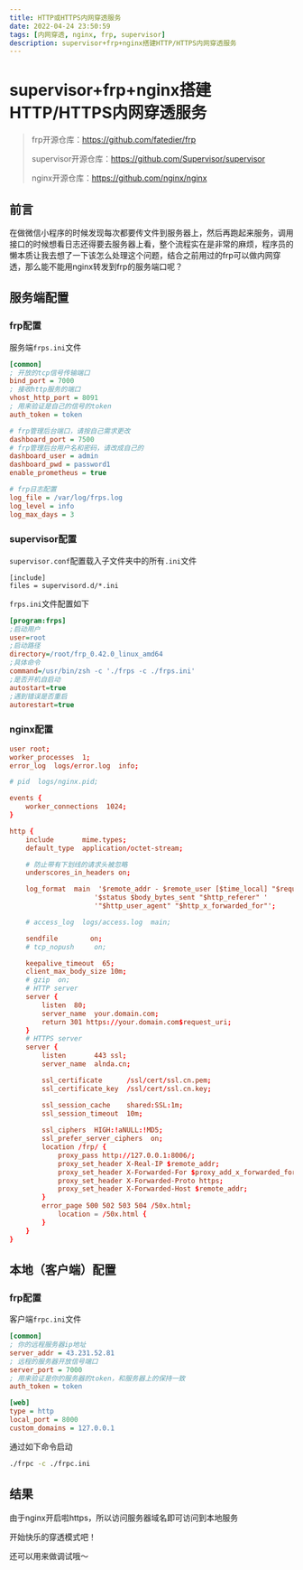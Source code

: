 ```yaml
---
title: HTTP或HTTPS内网穿透服务
date: 2022-04-24 23:50:59
tags: [内网穿透, nginx, frp, supervisor]
description: supervisor+frp+nginx搭建HTTP/HTTPS内网穿透服务
---
```

# supervisor+frp+nginx搭建HTTP/HTTPS内网穿透服务

> frp开源仓库：https://github.com/fatedier/frp
>
> supervisor开源仓库：https://github.com/Supervisor/supervisor
>
> nginx开源仓库：https://github.com/nginx/nginx

## 前言

在做微信小程序的时候发现每次都要传文件到服务器上，然后再跑起来服务，调用接口的时候想看日志还得要去服务器上看，整个流程实在是非常的麻烦，程序员的懒本质让我去想了一下该怎么处理这个问题，结合之前用过的frp可以做内网穿透，那么能不能用nginx转发到frp的服务端口呢？

## 服务端配置

### frp配置

服务端`frps.ini`文件

```ini
[common]
; 开放的tcp信号传输端口
bind_port = 7000
; 接收http服务的端口
vhost_http_port = 8091
; 用来验证是自己的信号的token
auth_token = token

# frp管理后台端口，请按自己需求更改
dashboard_port = 7500
# frp管理后台用户名和密码，请改成自己的
dashboard_user = admin
dashboard_pwd = password1
enable_prometheus = true

# frp日志配置
log_file = /var/log/frps.log
log_level = info
log_max_days = 3
```

### supervisor配置

`supervisor.conf`配置载入子文件夹中的所有`.ini`文件

```
[include]
files = supervisord.d/*.ini
```

`frps.ini`文件配置如下

```ini
[program:frps]
;启动用户
user=root
;启动路径
directory=/root/frp_0.42.0_linux_amd64
;具体命令
command=/usr/bin/zsh -c './frps -c ./frps.ini'
;是否开机自启动
autostart=true
;遇到错误是否重启
autorestart=true
```

### nginx配置

```conf
user root;
worker_processes  1;
error_log  logs/error.log  info;

# pid  logs/nginx.pid;

events {
    worker_connections  1024;
}

http {
    include       mime.types;
    default_type  application/octet-stream;

    # 防止带有下划线的请求头被忽略
    underscores_in_headers on;

    log_format  main  '$remote_addr - $remote_user [$time_local] "$request" '
                     '$status $body_bytes_sent "$http_referer" '
                     '"$http_user_agent" "$http_x_forwarded_for"';

    # access_log  logs/access.log  main;

    sendfile        on;
    # tcp_nopush     on;

    keepalive_timeout  65;
    client_max_body_size 10m;  
    # gzip  on;
    # HTTP server
    server {
        listen  80;
        server_name  your.domain.com;
        return 301 https://your.domain.com$request_uri;
    }
    # HTTPS server
    server {
        listen       443 ssl;
        server_name  alnda.cn;

        ssl_certificate      /ssl/cert/ssl.cn.pem;
        ssl_certificate_key  /ssl/cert/ssl.cn.key;

        ssl_session_cache    shared:SSL:1m;
        ssl_session_timeout  10m;
    
        ssl_ciphers  HIGH:!aNULL:!MD5;
        ssl_prefer_server_ciphers  on;
        location /frp/ {
            proxy_pass http://127.0.0.1:8006/;
            proxy_set_header X-Real-IP $remote_addr;
            proxy_set_header X-Forwarded-For $proxy_add_x_forwarded_for;
            proxy_set_header X-Forwarded-Proto https;
            proxy_set_header X-Forwarded-Host $remote_addr;
        }
        error_page 500 502 503 504 /50x.html;
            location = /50x.html {
        }
    }
}

```

## 本地（客户端）配置

### frp配置

客户端`frpc.ini`文件

```ini
[common]
; 你的远程服务器ip地址
server_addr = 43.231.52.81
; 远程的服务器开放信号端口
server_port = 7000
; 用来验证是你的服务器的token，和服务器上的保持一致
auth_token = token	

[web]
type = http
local_port = 8000
custom_domains = 127.0.0.1
```

通过如下命令启动

```sh
./frpc -c ./frpc.ini
```

## 结果

由于nginx开启啦https，所以访问服务器域名即可访问到本地服务

开始快乐的穿透模式吧！

还可以用来做调试哦～